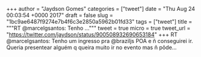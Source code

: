 
+++
author = "Jaydson Gomes"
categories = ["tweet"]
date = "Thu Aug 24 00:03:54 +0000 2017"
draft = false
slug = "1bc9ae6487f9274e7b4f6c3e2850a5962b01fd33"
tags = ["tweet"]
title = """RT @marcelgsantos: Tenho ..."""
tweet = true
micro = true
tweet_url = "https://twitter.com/jaydson/status/900508932690653184"
+++
RT @marcelgsantos: Tenho um ingresso pra @braziljs POA e ñ conseguirei ir. Queria presentear alguém q queira muito ir no evento mas ñ pôde…
